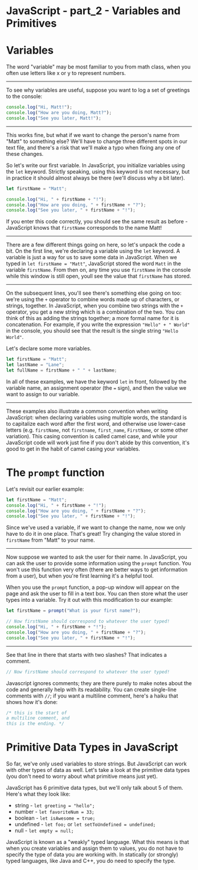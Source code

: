# JavaScript - part_2 - Variables and Primitives

# Variables #

The word "variable" may be most familiar to you from math class, when you often use letters like x or y to represent numbers.

---

To see why variables are useful, suppose you want to log a set of greetings to the console:

```javascript
console.log("Hi, Matt!");
console.log("How are you doing, Matt?");
console.log("See you later, Matt!");
```

---

This works fine, but what if we want to change the person's name from "Matt" to something else? We'll have to change three different spots in our text file, and there's a risk that we'll make a typo when fixing any one of these changes.

So let's write our first variable. In JavaScript, you initialize variables using the `let` keyword. Strictly speaking, using this keyword is not necessary, but in practice it should almost always be there (we'll discuss why a bit later).

```javascript
let firstName = "Matt";

console.log("Hi, " + firstName + "!");
console.log("How are you doing, " + firstName + "?");
console.log("See you later, " + firstName + "!");
```

If you enter this code correctly, you should see the same result as before - JavaScript knows that `firstName` corresponds to the name Matt!

---

There are a few different things going on here, so let's unpack the code a bit. On the first line, we're declaring a variable using the `let` keyword. A variable is just a way for us to save some data in JavaScript. When we typed in `let firstName = "Matt"`, JavaScript stored the word `Matt` in the variable `firstName`. From then on, any time you use `firstName` in the console while this window is still open, youll see the value that `firstName` has stored.

---

On the subsequent lines, you'll see there's something else going on too: we're using the `+` operator to combine words made up of characters, or strings, together. In JavaScript, when you combine two strings with the `+` operator, you get a new string which is a combination of the two. You can think of this as adding the strings together; a more formal name for it is concatenation. For example, if you write the expression `"Hello" + " World"` in the console, you should see that the result is the single string `"Hello World"`.

Let's declare some more variables.

```javascript
let firstName = "Matt";
let lastName = "Lane";
let fullName = firstName + " " + lastName;
```

In all of these examples, we have the keyword `let` in front, followed by the variable name, an assignment operator (the `=` sign), and then the value we want to assign to our variable.

---

These examples also illustrate a common convention when writing JavaScript: when declaring variables using multiple words, the standard is to capitalize each word after the first word, and otherwise use lower-case letters (e.g. `firstName`, not `firstname`, `first_name`, `FirstName`, or some other variation). This casing convention is called camel case, and while your JavaScript code will work just fine if you don't abide by this convention, it's good to get in the habit of camel casing your variables.

# The `prompt` function #

Let's revisit our earlier example:

```javascript
let firstName = "Matt";
console.log("Hi, " + firstName + "!");
console.log("How are you doing, " + firstName + "?");
console.log("See you later, " + firstName + "!");
```

Since we've used a variable, if we want to change the name, now we only have to do it in one place. That's great! Try changing the value stored in `firstName` from "Matt" to your name.

---

Now suppose we wanted to ask the user for their name. In JavaScript, you can ask the user to provide some information using the `prompt` function. You won't use this function very often (there are better ways to get information from a user), but when you're first learning it's a helpful tool.

When you use the `prompt` function, a pop-up window will appear on the page and ask the user to fill in a text box. You can then store what the user types into a variable. Try it out with this modification to our example:

```javascript
let firstName = prompt("What is your first name?");

// Now firstName should correspond to whatever the user typed!
console.log("Hi, " + firstName + "!");
console.log("How are you doing, " + firstName + "?");
console.log("See you later, " + firstName + "!");
```

---

See that line in there that starts with two slashes? That indicates a comment.

```javascript
// Now firstName should correspond to whatever the user typed!
```

Javascript ignores comments; they are there purely to make notes about the code and generally help with its readability. You can create single-line comments with `//`; if you want a multiline comment, here's a haiku that shows how it's done:

```javascript
/* this is the start of
a multiline comment, and
this is the ending. */
```

# Primitive Data Types in JavaScript #

So far, we've only used variables to store strings. But JavaScript can work with other types of data as well. Let's take a look at the primitive data types (you don't need to worry about what primitive means just yet).

JavaScript has 6 primitive data types, but we'll only talk about 5 of them. Here's what they look like:
* string - `let greeting = "hello";`
* number - `let favoriteNum = 33;`
* boolean - `let isAwesome = true;`
* undefined - `let foo;` or `let setToUndefined = undefined;`
* null - `let empty = null;`

JavaScript is known as a "weakly" typed language. What this means is that when you create variables and assign them to values, you do not have to specify the type of data you are working with. In statically (or strongly) typed languages, like Java and C++, you do need to specify the type.